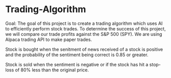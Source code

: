 # Trading-Algorithm

Goal: 
  The goal of this project is to create a trading algorithm which uses AI to efficiently perform stock trades.
  To determine the success of this project, we will compare our trade profits against the S&P 500 (SPY). We are 
  using Alpaca trading API to make paper trades.

  Stock is bought when the senitment of news received of a stock is positive and the probability of the sentiment being correct is 0.85 or greater.

  Stock is sold when the sentiment is negative or if the stock has hit a stop-loss of 80% less than the original price. 
